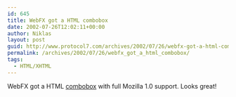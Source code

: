 ```yaml
---
id: 645
title: WebFX got a HTML combobox
date: 2002-07-26T12:02:11+00:00
author: Niklas
layout: post
guid: http://www.protocol7.com/archives/2002/07/26/webfx-got-a-html-combobox/
permalink: /archives/2002/07/26/webfx_got_a_html_combobox/
tags:
  - HTML/XHTML
---
```

<div class='microid-f60f9314e65908efafc809a3a702bf3db9f400fc'>
  <p>
    WebFX got a HTML <a href="http://www.webfx.nu/dhtml/combobox/combobox.htm">combobox</a> with full Mozilla 1.0 support. Looks great!
  </p>
</div>